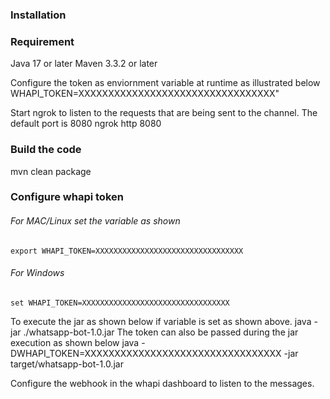 ### Installation

### Requirement
Java 17 or later
Maven 3.3.2 or later

Configure the token as enviornment variable at runtime as illustrated below
WHAPI_TOKEN=XXXXXXXXXXXXXXXXXXXXXXXXXXXXXXXXX"

Start ngrok to listen to the requests that are being sent to the channel. The default port is 8080 
ngrok http 8080

### Build the code 
mvn clean package 
### Configure whapi token
###### For MAC/Linux set the variable as shown 
    export WHAPI_TOKEN=XXXXXXXXXXXXXXXXXXXXXXXXXXXXXXXXX
###### For Windows
    set WHAPI_TOKEN=XXXXXXXXXXXXXXXXXXXXXXXXXXXXXXXXX

To execute the jar as shown below if variable is set as shown above. 
    java -jar ./whatsapp-bot-1.0.jar
The token can also be passed during the jar execution as shown below
    java -DWHAPI_TOKEN=XXXXXXXXXXXXXXXXXXXXXXXXXXXXXXXXX -jar target/whatsapp-bot-1.0.jar

Configure the webhook in the whapi dashboard to listen to the messages.



 
